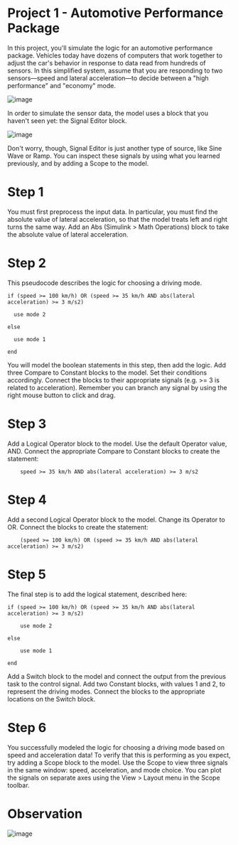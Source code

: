 # Project 1 - Automotive Performance Package
In this project, you'll simulate the logic for an automotive performance package. Vehicles today have dozens of computers that work together to adjust the car's behavior in response to data read from hundreds of sensors. In this simplified system, assume that you are responding to two sensors—speed and lateral acceleration—to decide between a "high performance" and "economy" mode.

![image](https://github.com/user-attachments/assets/23d21f2e-f785-41e2-a385-99fe91eeaef2)

In order to simulate the sensor data, the model uses a block that you haven't seen yet: the Signal Editor block.

![image](https://github.com/user-attachments/assets/e42cfc28-5f29-45f7-ac61-f231e7f41cdc)

Don't worry, though, Signal Editor is just another type of source, like Sine Wave or Ramp. You can inspect these signals by using what you learned previously, and by adding a Scope to the model.

# Step 1
You must first preprocess the input data. In particular, you must find the absolute value of lateral acceleration, so that the model treats left and right turns the same way.
Add an Abs (Simulink > Math Operations) block to take the absolute value of lateral acceleration.

# Step 2
This pseudocode describes the logic for choosing a driving mode.<br>

    if (speed >= 100 km/h) OR (speed >= 35 km/h AND abs(lateral acceleration) >= 3 m/s2) 
  
      use mode 2 
      
    else 
  
      use mode 1 
      
    end 
  
You will model the boolean statements in this step, then add the logic.
Add three Compare to Constant blocks to the model. Set their conditions accordingly.
Connect the blocks to their appropriate signals (e.g. >= 3 is related to acceleration). Remember you can branch any signal by using the right mouse button to click and drag.

# Step 3
Add a Logical Operator block to the model. Use the default Operator value, AND. Connect the appropriate Compare to Constant blocks to create the statement: <br>

        speed >= 35 km/h AND abs(lateral acceleration) >= 3 m/s2

# Step 4
Add a second Logical Operator block to the model. Change its Operator to OR. Connect the blocks to create the statement: <br>

        (speed >= 100 km/h) OR (speed >= 35 km/h AND abs(lateral acceleration) >= 3 m/s2)

# Step 5
The final step is to add the logical statement, described here: <br>

    if (speed >= 100 km/h) OR (speed >= 35 km/h AND abs(lateral acceleration) >= 3 m/s2)
   
        use mode 2
        
    else
    
        use mode 1
        
    end

Add a Switch block to the model and connect the output from the previous task to the control signal. Add two Constant blocks, with values 1 and 2, to represent the driving modes. Connect the blocks to the appropriate locations on the Switch block.

# Step 6
You successfully modeled the logic for choosing a driving mode based on speed and acceleration data! To verify that this is performing as you expect, try adding a Scope block to the model.
Use the Scope to view three signals in the same window: speed, acceleration, and mode choice. You can plot the signals on separate axes using the View > Layout menu in the Scope toolbar.

# Observation
![image](https://github.com/user-attachments/assets/4d508400-743b-40f2-99d2-4756b0d854b5)

